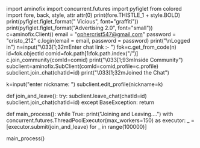 import aminofix
import concurrent.futures
import pyfiglet
from colored import fore, back, style, attr
attr(0)
print(fore.THISTLE_1 + style.BOLD)
print(pyfiglet.figlet_format(" Vicious", font="graffiti"))
print(pyfiglet.figlet_format("Advertising 2.0", font="small"))
c=aminofix.Client()
email = "ophercrist547@gmail.com"
password = "cristo_212"
c.login(email = email, password = password)
print("\nLogged in")
n=input("\033[1;32mEnter chat link :- ")
fok=c.get_from_code(n)
id=fok.objectId
comid=fok.path[1:fok.path.index("/")]
c.join_community(comId=comid)
print("\033[1;93mInside Community")
subclient=aminofix.SubClient(comId=comid,profile=c.profile)
subclient.join_chat(chatId=id)
print("\033[1;32mJoined the Chat")

k=input("enter nickname: ")
subclient.edit_profile(nickname=k)


def join_and_leave():
    try:
        subclient.leave_chat(chatId=id)
        subclient.join_chat(chatId=id)
    except BaseException:
        return

def main_process():
    while True:
        print("Joining and Leaving....")
        with concurrent.futures.ThreadPoolExecutor(max_workers=150) as executor:
            _ = [executor.submit(join_and_leave) for _ in range(100000)]



main_process()
